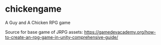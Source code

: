 # chickengame
A Guy and A Chicken RPG game

Source for base game of JRPG assets:
https://gamedevacademy.org/how-to-create-an-rpg-game-in-unity-comprehensive-guide/
